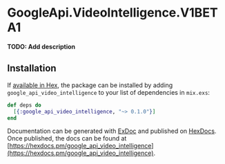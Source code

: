 # GoogleApi.VideoIntelligence.V1BETA1

**TODO: Add description**

## Installation

If [available in Hex](https://hex.pm/docs/publish), the package can be installed
by adding `google_api_video_intelligence` to your list of dependencies in `mix.exs`:

```elixir
def deps do
  [{:google_api_video_intelligence, "~> 0.1.0"}]
end
```

Documentation can be generated with [ExDoc](https://github.com/elixir-lang/ex_doc)
and published on [HexDocs](https://hexdocs.pm). Once published, the docs can
be found at [https://hexdocs.pm/google_api_video_intelligence](https://hexdocs.pm/google_api_video_intelligence).
